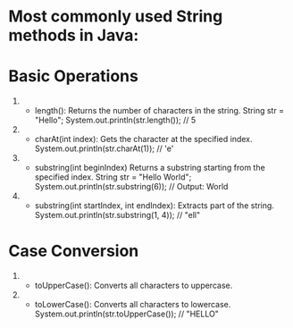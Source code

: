 # Most commonly used String methods in Java:

# Basic Operations

1.  -   length(): Returns the number of characters in the string.
        String str = "Hello";
        System.out.println(str.length()); // 5

2.  -   charAt(int index): Gets the character at the specified index.
        System.out.println(str.charAt(1)); // 'e'

3.  -   substring(int beginIndex)
        Returns a substring starting from the specified index.
        String str = "Hello World";
        System.out.println(str.substring(6)); // Output: World

4.  -   substring(int startIndex, int endIndex): Extracts part of the string.
        System.out.println(str.substring(1, 4)); // "ell"

# Case Conversion

1.  - toUpperCase(): Converts all characters to uppercase.
2.  - toLowerCase(): Converts all characters to lowercase.
      System.out.println(str.toUpperCase()); // "HELLO"
